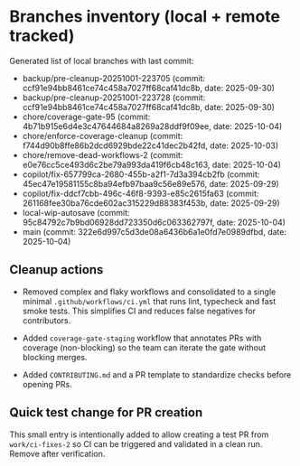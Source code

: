 # Branches inventory (local + remote tracked)

Generated list of local branches with last commit:

- backup/pre-cleanup-20251001-223705 (commit:
  ccf91e94bb8461ce74c458a7027ff68caf41dc8b, date: 2025-09-30)
- backup/pre-cleanup-20251001-223728 (commit:
  ccf91e94bb8461ce74c458a7027ff68caf41dc8b, date: 2025-09-30)
- chore/coverage-gate-95 (commit: 4b71b915e6d4e3c47644684a8269a28ddf9f09ee,
  date: 2025-10-04)
- chore/enforce-coverage-cleanup (commit:
  f744d90b8ffe86b2dcd6929bde22c41dec2b42fd, date: 2025-10-03)
- chore/remove-dead-workflows-2 (commit:
  e0e76cc5ce493d6c2be79a993da419f6cb48c163, date: 2025-10-04)
- copilot/fix-657799ca-2680-455b-a2f1-7d3a394cb2fb (commit:
  45ec47e19581155c8ba94efb97baa9c56e89e576, date: 2025-09-29)
- copilot/fix-ddcf7cbb-496c-46f8-9393-e85c2615fa63 (commit:
  261168fee30ba76cde602ac315229d88383f453b, date: 2025-09-29)
- local-wip-autosave (commit: 95c84792c7b9bd06928dd723350d6c063362797f, date:
  2025-10-04)
- main (commit: 322e6d997c5d3de08a6436b6a1e0fd7e0989dfbd, date: 2025-10-04)

## Cleanup actions

- Removed complex and flaky workflows and consolidated to a single minimal
  `.github/workflows/ci.yml` that runs lint, typecheck and fast smoke tests.
  This simplifies CI and reduces false negatives for contributors.

- Added `coverage-gate-staging` workflow that annotates PRs with coverage
  (non-blocking) so the team can iterate the gate without blocking merges.
- Added `CONTRIBUTING.md` and a PR template to standardize checks before opening
  PRs.

## Quick test change for PR creation

This small entry is intentionally added to allow creating a test PR from
`work/ci-fixes-2` so CI can be triggered and validated in a clean run. Remove
after verification.

